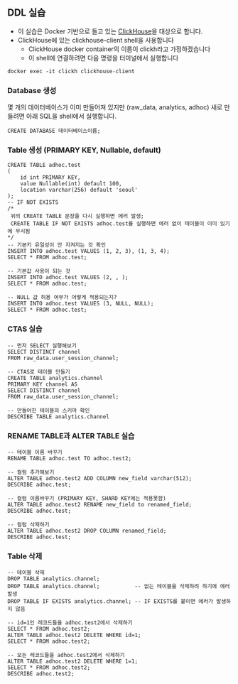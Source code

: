 ## DDL 실습

 - 이 실습은 Docker 기반으로 돌고 있는 [ClickHouse](https://hub.docker.com/repository/docker/keeyong/clickhouse-with-tables)을 대상으로 합니다. 
 - ClickHouse에 있는 clickhouse-client shell을 사용합니다
   - ClickHouse docker container의 이름이 clickh라고 가정하겠습니다
   - 이 shell에 연결하려면 다음 명령을 터미널에서 실행합니다
```
docker exec -it clickh clickhouse-client 
```

### Database 생성

몇 개의 데이터베이스가 이미 만들어져 있지만 (raw_data, analytics, adhoc) 새로 만들려면 아래 SQL을 shell에서 실행합니다.
```
CREATE DATABASE 데이터베이스이름; 
```

### Table 생성 (PRIMARY KEY, Nullable, default)

```
CREATE TABLE adhoc.test
(
    id int PRIMARY KEY,
    value Nullable(int) default 100,
    location varchar(256) default 'seoul'
);
-- IF NOT EXISTS
/*
 위의 CREATE TABLE 문장을 다시 실행하면 에러 발생;
 CREATE TABLE IF NOT EXISTS adhoc.test를 실행하면 에러 없이 테이블이 이미 있기에 무시됨
*/
-- 기본키 유일성이 안 지켜지는 것 확인
INSERT INTO adhoc.test VALUES (1, 2, 3), (1, 3, 4);
SELECT * FROM adhoc.test;

-- 기본값 사용이 되는 것
INSERT INTO adhoc.test VALUES (2, , );
SELECT * FROM adhoc.test;

-- NULL 값 허용 여부가 어떻게 적용되는지?           
INSERT INTO adhoc.test VALUES (3, NULL, NULL);
SELECT * FROM adhoc.test; 
```

### CTAS 실습

```
-- 먼저 SELECT 실행해보기
SELECT DISTINCT channel
FROM raw_data.user_session_channel;

-- CTAS로 테이블 만들기
CREATE TABLE analytics.channel
PRIMARY KEY channel AS
SELECT DISTINCT channel
FROM raw_data.user_session_channel;

-- 만들어진 테이블의 스키마 확인
DESCRIBE TABLE analytics.channel
```

### RENAME TABLE과 ALTER TABLE 실습

```
-- 테이블 이름 바꾸기
RENAME TABLE adhoc.test TO adhoc.test2;

-- 컬럼 추가해보기
ALTER TABLE adhoc.test2 ADD COLUMN new_field varchar(512);
DESCRIBE adhoc.test;

-- 컬럼 이름바꾸기 (PRIMARY KEY, SHARD KEY에는 적용못함)
ALTER TABLE adhoc.test2 RENAME new_field to renamed_field;
DESCRIBE adhoc.test;

-- 컬럼 삭제하기
ALTER TABLE adhoc.test2 DROP COLUMN renamed_field;
DESCRIBE adhoc.test;
```

### Table 삭제

```
-- 테이블 삭제
DROP TABLE analytics.channel;
DROP TABLE analytics.channel;           -- 없는 테이블을 삭제하려 하기에 에러 발생
DROP TABLE IF EXISTS analytics.channel; -- IF EXISTS를 붙이면 에러가 발생하지 않음

-- id=1인 레코드들을 adhoc.test2에서 삭제하기
SELECT * FROM adhoc.test2;
ALTER TABLE adhoc.test2 DELETE WHERE id=1;
SELECT * FROM adhoc.test2;

-- 모든 레코드들을 adhoc.test2에서 삭제하기
ALTER TABLE adhoc.test2 DELETE WHERE 1=1;
SELECT * FROM adhoc.test2;
DESCRIBE adhoc.test2;
